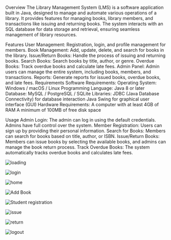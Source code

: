 Overview
The Library Management System (LMS) is a software application built in Java, designed to manage and automate various operations of a library. It provides features for managing books, library members, and transactions like issuing and returning books. The system interacts with an SQL database for data storage and retrieval, ensuring seamless management of library resources.

Features
User Management: Registration, login, and profile management for members.
Book Management: Add, update, delete, and search for books in the library.
Issue/Return Books: Handle the process of issuing and returning books.
Search Books: Search books by title, author, or genre.
Overdue Books: Track overdue books and calculate late fees.
Admin Panel: Admin users can manage the entire system, including books, members, and transactions.
Reports: Generate reports for issued books, overdue books, and late fees.
Requirements
Software Requirements:
Operating System: Windows / macOS / Linux
Programming Language: Java 8 or later
Database: MySQL / PostgreSQL / SQLite
Libraries:
JDBC (Java Database Connectivity) for database interaction
Java Swing for graphical user interface (GUI)
Hardware Requirements:
A computer with at least 4GB of RAM
A minimum of 100MB of free disk space




Usage
Admin Login: The admin can log in using the default credentials. Admins have full control over the system.
Member Registration: Users can sign up by providing their personal information.
Search for Books: Members can search for books based on title, author, or ISBN.
Issue/Return Books: Members can issue books by selecting the available books, and admins can manage the book return process.
Track Overdue Books: The system automatically tracks overdue books and calculates late fees.

![loading](https://github.com/sudhirkumar85/Library-Management-System-Project/assets/84500245/31d70921-d5ab-4fd7-907f-61e68e28da49)

![login](https://github.com/sudhirkumar85/Library-Management-System-Project/assets/84500245/7668e6d6-eed4-43e4-8dfa-a54c0b37d359)

![home](https://github.com/sudhirkumar85/Library-Management-System-Project/assets/84500245/cdc516a9-17fb-4da6-bc1f-27b704360530)

![Add Book](https://github.com/sudhirkumar85/Library-Management-System-Project/assets/84500245/819581a7-a91e-4650-a50c-04a6eaf7d513)

![Student registration](https://github.com/sudhirkumar85/Library-Management-System-Project/assets/84500245/b6b2d0e1-0187-4f50-a662-4c735ba50d33)

![issue](https://github.com/sudhirkumar85/Library-Management-System-Project/assets/84500245/d7f240ee-e93f-4a04-b3b8-27dfbb9cf814)

![return](https://github.com/sudhirkumar85/Library-Management-System-Project/assets/84500245/8aef7cf9-15e2-4e6d-aa62-b854e8a43fd7)

![logout](https://github.com/sudhirkumar85/Library-Management-System-Project/assets/84500245/1b224c1e-2ca2-448e-8f87-220a8662245a)

